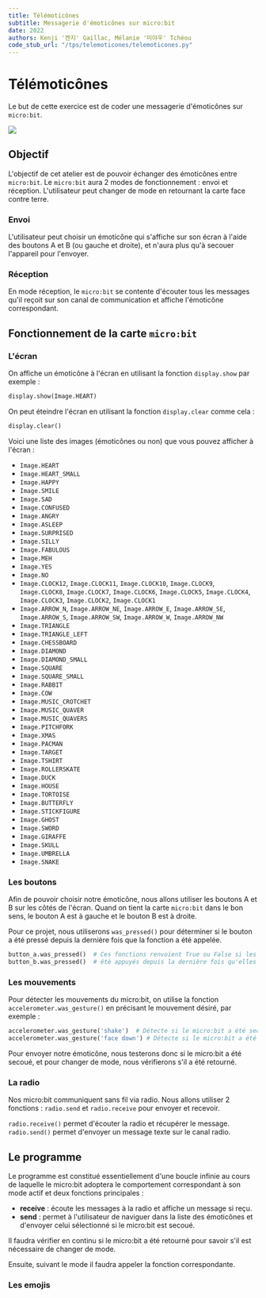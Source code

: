 ```yaml
---
title: Télémoticônes
subtitle: Messagerie d'émoticônes sur micro:bit
date: 2022
authors: Kenji '켄지' Gaillac, Mélanie '미야우' Tchéou
code_stub_url: "/tps/telemoticones/telemoticones.py"
---
```


# Télémoticônes

Le but de cette exercice est de coder une messagerie d'émoticônes sur `micro:bit`.

![](/tps/telemoticones/telemoticones.png)

## Objectif

L'objectif de cet atelier est de pouvoir échanger des émoticônes entre `micro:bit`. Le `micro:bit` aura 2 modes de fonctionnement : envoi et réception. L'utilisateur peut changer de mode en retournant la carte face contre terre.

### Envoi

L'utilisateur peut choisir un émoticône qui s'affiche sur son écran à l'aide des boutons A et B (ou gauche et droite), et n'aura plus qu'à secouer l'appareil pour l'envoyer.

### Réception

En mode réception, le `micro:bit` se contente d'écouter tous les messages qu'il reçoit sur son canal de communication et affiche l'émoticône correspondant.

## Fonctionnement de la carte `micro:bit`

### L'écran

On affiche un émoticône à l'écran en utilisant la fonction
`display.show` par exemple :
```py
display.show(Image.HEART)
```

On peut éteindre l'écran en utilisant la fonction
`display.clear` comme cela :
```py
display.clear()
```

Voici une liste des images (émoticônes ou non) que vous pouvez afficher à l'écran :

* `Image.HEART`
* `Image.HEART_SMALL`
* `Image.HAPPY`
* `Image.SMILE`
* `Image.SAD`
* `Image.CONFUSED`
* `Image.ANGRY`
* `Image.ASLEEP`
* `Image.SURPRISED`
* `Image.SILLY`
* `Image.FABULOUS`
* `Image.MEH`
* `Image.YES`
* `Image.NO`
* `Image.CLOCK12`, `Image.CLOCK11`, `Image.CLOCK10`, `Image.CLOCK9`,
    `Image.CLOCK8`, `Image.CLOCK7`, `Image.CLOCK6`, `Image.CLOCK5`,
    `Image.CLOCK4`, `Image.CLOCK3`, `Image.CLOCK2`, `Image.CLOCK1`
* `Image.ARROW_N`, `Image.ARROW_NE`, `Image.ARROW_E`,
    `Image.ARROW_SE`, `Image.ARROW_S`, `Image.ARROW_SW`,
    `Image.ARROW_W`, `Image.ARROW_NW`
* `Image.TRIANGLE`
* `Image.TRIANGLE_LEFT`
* `Image.CHESSBOARD`
* `Image.DIAMOND`
* `Image.DIAMOND_SMALL`
* `Image.SQUARE`
* `Image.SQUARE_SMALL`
* `Image.RABBIT`
* `Image.COW`
* `Image.MUSIC_CROTCHET`
* `Image.MUSIC_QUAVER`
* `Image.MUSIC_QUAVERS`
* `Image.PITCHFORK`
* `Image.XMAS`
* `Image.PACMAN`
* `Image.TARGET`
* `Image.TSHIRT`
* `Image.ROLLERSKATE`
* `Image.DUCK`
* `Image.HOUSE`
* `Image.TORTOISE`
* `Image.BUTTERFLY`
* `Image.STICKFIGURE`
* `Image.GHOST`
* `Image.SWORD`
* `Image.GIRAFFE`
* `Image.SKULL`
* `Image.UMBRELLA`
* `Image.SNAKE`

### Les boutons

Afin de pouvoir choisir notre émoticône, nous allons utiliser les boutons A et B sur les côtés de l'écran. Quand on tient la carte `micro:bit` dans le bon sens, le bouton A est à gauche et le bouton B est à droite.

Pour ce projet, nous utiliserons `was_pressed()` pour déterminer si le bouton a été pressé depuis la dernière fois que la fonction a été appelée.

```py
button_a.was_pressed()  # Ces fonctions renvoient True ou False si les boutons ont
button_b.was_pressed()  # été appuyés depuis la dernière fois qu'elles ont été appelées
```

### Les mouvements

Pour détecter les mouvements du micro:bit, on utilise la fonction `accelerometer.was_gesture()` en précisant le mouvement désiré, par exemple :

```py
accelerometer.was_gesture('shake')  # Détecte si le micro:bit a été secoué.
accelerometer.was_gesture('face down') # Détecte si le micro:bit a été retourné
```

Pour envoyer notre émoticône, nous testerons donc si le micro:bit a été secoué, et pour changer de mode, nous vérifierons s'il a été retourné.

### La radio

Nos micro:bit communiquent sans fil via radio. Nous allons utiliser 2 fonctions : `radio.send` et `radio.receive` pour envoyer et recevoir.

`radio.receive()` permet d'écouter la radio et récupérer le message.
`radio.send()` permet d'envoyer un message texte sur le canal radio.

## Le programme

Le programme est constitué essentiellement d'une boucle infinie au cours de laquelle le micro:bit adoptera le comportement correspondant à son mode actif et deux fonctions principales :
- **receive** : écoute les messages à la radio et affiche un message si reçu.
- **send** : permet à l'utilisateur de naviguer dans la liste des émoticônes et d'envoyer celui sélectionné si le micro:bit est secoué.

Il faudra vérifier en continu si le micro:bit a été retourné pour savoir s'il est nécessaire de changer de mode.

Ensuite, suivant le mode il faudra appeler la fonction correspondante.

### Les emojis
